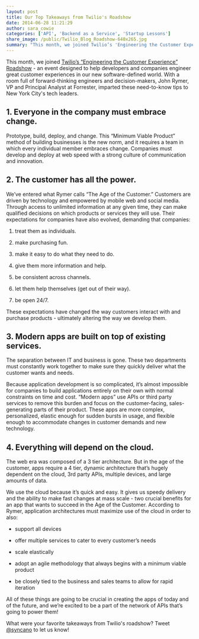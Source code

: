 ```yaml
---
layout: post
title: Our Top Takeaways from Twilio's Roadshow
date: 2014-06-28 11:21:29
author: sara_cowie
categories: ['API', 'Backend as a Service', 'Startup Lessons']
share_image: /public/Twilio_Blog_Roadshow-640x265.jpg
summary: "This month, we joined Twilio’s 'Engineering the Customer Experience' Roadshow – an event designed to help developers and companies engineer great customer experiences in our new software-defined world. With a room full of forward-thinking engineers and decision-makers, John Rymer, VP and Principal Analyst at Forrester, imparted these need-to-know tips to New York City’s tech leaders."
---
```

<p dir="ltr">This month, we joined <a href="http://roadshow.twilio.com/">Twilio’s “Engineering the Customer Experience” Roadshow</a> - an event designed to help developers and companies engineer great customer experiences in our new software-defined world. With a room full of forward-thinking engineers and decision-makers, John Rymer, VP and Principal Analyst at Forrester, imparted these need-to-know tips to New York City's tech leaders.<!--more--></p>

<h2 dir="ltr">1. Everyone in the company must embrace change.</h2>
<p dir="ltr">Prototype, build, deploy, and change. This “Minimum Viable Product” method of building businesses is the new norm, and it requires a team in which every individual member embraces change. Companies must develop and deploy at web speed with a strong culture of communication and innovation.</p>

<h2 dir="ltr">2. The customer has all the power.</h2>
<p dir="ltr">We’ve entered what Rymer calls “The Age of the Customer.” Customers are driven by technology and empowered by mobile web and social media. Through access to unlimited information at any given time, they can make qualified decisions on which products or services they will use. Their expectations for companies have also evolved, demanding that companies:</p>

<ol>
	<li dir="ltr">
<p dir="ltr">treat them as individuals.</p>
</li>
	<li dir="ltr">
<p dir="ltr">make purchasing fun.</p>
</li>
	<li dir="ltr">
<p dir="ltr">make it easy to do what they need to do.</p>
</li>
	<li dir="ltr">
<p dir="ltr">give them more information and help.</p>
</li>
	<li dir="ltr">
<p dir="ltr">be consistent across channels.</p>
</li>
	<li dir="ltr">
<p dir="ltr">let them help themselves (get out of their way).</p>
</li>
	<li dir="ltr">
<p dir="ltr">be open 24/7.</p>
</li>
</ol>
These expectations have changed the way customers interact with and purchase products - ultimately altering the way we develop them.
<h2>3. Modern apps are built on top of existing services.</h2>
The separation between IT and business is gone. These two departments must constantly work together to make sure they quickly deliver what the customer wants and needs.
<p dir="ltr">Because application development is so complicated, it’s almost impossible for companies to build applications entirely on their own with normal constraints on time and cost. “Modern apps” use APIs or third party services to remove this burden and focus on the customer-facing, sales-generating parts of their product. These apps are more complex, personalized, elastic enough for sudden bursts in usage, and flexible enough to accommodate changes in customer demands and new technology.</p>

<h2 dir="ltr">4. Everything will depend on the cloud.</h2>
<p dir="ltr">The web era was composed of a 3 tier architecture. But in the age of the customer, apps require a 4 tier, dynamic architecture that’s hugely dependent on the cloud, 3rd party APIs, multiple devices, and large amounts of data.</p>
<p dir="ltr">We use the cloud because it’s quick and easy. It gives us speedy delivery and the ability to make fast changes at mass scale - two crucial benefits for an app that wants to succeed in the Age of the Customer. According to Rymer, application architectures must maximize use of the cloud in order to also:</p>

<ul>
	<li dir="ltr">
<p dir="ltr">support all devices</p>
</li>
	<li dir="ltr">
<p dir="ltr">offer multiple services to cater to every customer’s needs</p>
</li>
	<li dir="ltr">
<p dir="ltr">scale elastically</p>
</li>
	<li dir="ltr">
<p dir="ltr">adopt an agile methodology that always begins with a minimum viable product</p>
</li>
	<li dir="ltr">
<p dir="ltr">be closely tied to the business and sales teams to allow for rapid iteration</p>
</li>
</ul>
All of these things are going to be crucial in creating the apps of today and of the future, and we’re excited to be a part of the network of APIs that’s going to power them!

What were your favorite takeaways from Twilio's roadshow? Tweet <a href="http://www.twitter.com/syncano">@syncano</a> to let us know!